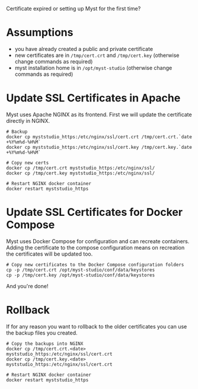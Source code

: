 Certificate expired or setting up Myst for the first time?

# Assumptions
* you have already created a public and private certificate
* new certificates are in `/tmp/cert.crt` and `/tmp/cert.key` (otherwise change commands as required)
* myst installation home is in `/opt/myst-studio` (otherwise change commands as required)

# Update SSL Certificates in Apache
Myst uses Apache NGINX as its frontend. First we will update the certificate directly in NGINX.

```shell
# Backup
docker cp myststudio_https:/etc/nginx/ssl/cert.crt /tmp/cert.crt.`date +%Y%m%d-%H%M`
docker cp myststudio_https:/etc/nginx/ssl/cert.key /tmp/cert.key.`date +%Y%m%d-%H%M`

# Copy new certs
docker cp /tmp/cert.crt myststudio_https:/etc/nginx/ssl/
docker cp /tmp/cert.key myststudio_https:/etc/nginx/ssl/

# Restart NGINX docker container
docker restart myststudio_https
```

# Update SSL Certificates for Docker Compose
Myst uses Docker Compose for configuration and can recreate containers. Adding the certificate to the compose configuration means on recreation the certificates will be updated too.

```shell
# Copy new certificates to the Docker Compose configuration folders
cp -p /tmp/cert.crt /opt/myst-studio/conf/data/keystores
cp -p /tmp/cert.key /opt/myst-studio/conf/data/keystores
```

And you're done!

# Rollback
If for any reason you want to rollback to the older certificates you can use the backup files you created.

```shell
# Copy the backups into NGINX
docker cp /tmp/cert.crt.<date> myststudio_https:/etc/nginx/ssl/cert.crt
docker cp /tmp/cert.key.<date> myststudio_https:/etc/nginx/ssl/cert.crt

# Restart NGINX docker container
docker restart myststudio_https
```
